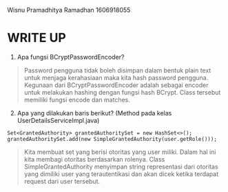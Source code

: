 Wisnu Pramadhitya Ramadhan
1606918055

# WRITE UP
1. Apa fungsi BCryptPasswordEncoder?
> Password pengguna tidak boleh disimpan dalam bentuk plain text untuk menjaga kerahasiaan maka kita hash password pengguna.
Kegunaan dari BCryptPasswordEncoder adalah sebagai encoder untuk melakukan hashing dengan fungsi hash BCrypt.
Class tersebut memiliki fungsi encode dan matches.
2. Apa yang dilakukan baris berikut? (Method pada kelas UserDetailsServiceImpl.java)
```
Set<GrantedAuthority> grantedAuthoritySet = new HashSet<>();
grantedAuthoritySet.add(new SimpleGrantedAuthority(user.getRole()));
```
> Kita membuat set yang berisi otoritas yang user miliki. Dalam hal ini kita membagi otoritas berdasarkan rolenya.
Class SimpleGrantedAuthority menyimpan string representasi dari otoritas yang dimiliki user yang terautentikasi dan akan
dicek ketika terdapat request dari user tersebut.